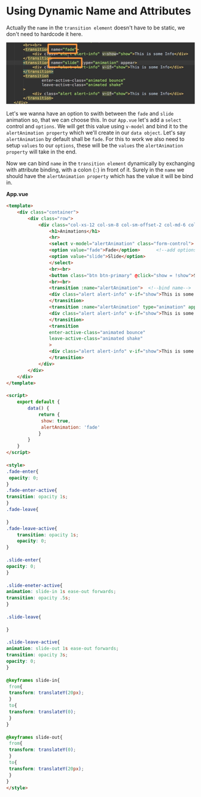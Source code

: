 #  Using Dynamic Name and Attributes

Actually the `name` in the `transition element` doesn't have to be static, we don't need to hardcode it here. 

![name-hardcode](../name-hardcode.png)

Let's we wanna have an option to swith between the `fade` and `slide` animation so, that we can choose this. In our `App.vue` let's add a `select` control and `options`. We will get this value using `v-model` and bind it to the `alertAnimation property` which we'll create in our `data object`. Let's say `alertAnimation` by default shall be `fade`. For this to work we also need to setup `values` to  our `options`, these will be the `values` the `alertAnimation property` will take in the end. 

Now we can bind `name` in the `transition element` dynamically by exchanging with attribute binding, with a colon (`:`) in front of it. Surely in the `name` we should have the `alertAnimation property` which has the value it will be bind in. 

**App.vue**

```html
<template>
    <div class="container">
        <div class="row">
            <div class="col-xs-12 col-sm-8 col-sm-offset-2 col-md-6 col-md-offset-3">
                <h1>Animations</h1>
                <hr>
                <select v-model="alertAnimation" class="form-control"> <!--bind here -->
                <option value="fade">Fade</option>      <!--add options, set value-->
                <option value="slide">Slide</option>
                </select>
                <br><br>
                <button class="btn btn-primary" @click="show = !show">Show Alert!</button>
                <br><br>
                <transition :name="alertAnimation">  <!--bind name-->
                <div class="alert alert-info" v-if="show">This is some Info</div>
                </transition>
                <transition :name="alertAnimation" type="animation" appear>  <!--bind name-->
                <div class="alert alert-info" v-if="show">This is some Info</div>
                </transition>
                <transition  
                enter-active-class="animated bounce"   
                leave-active-class="animated shake"
                >  
                <div class="alert alert-info" v-if="show">This is some Info</div>
                </transition>  
            </div>
        </div>
    </div>
</template>

<script>
    export default {
        data() {
            return {
             show: true,
             alertAnimation: 'fade'
            }
        }
    }
</script>

<style>
.fade-enter{        
 opacity: 0;
}
.fade-enter-active{
transition: opacity 1s;           
}
.fade-leave{

}
.fade-leave-active{
    transition: opacity 1s;          
    opacity: 0;             
}

.slide-enter{           
opacity: 0;          
}

.slide-eneter-active{
animation: slide-in 1s ease-out forwards;  
transition: opacity .5s;         
}

.slide-leave{

}

.slide-leave-active{
animation: slide-out 1s ease-out forwards;
transition: opacity 3s;   
opacity: 0;
}

@keyframes slide-in{        
 from{
 transform: translateY(20px);
 }
 to{
 transform: translateY(0);
 }
}

@keyframes slide-out{
 from{
 transform: translateY(0);
 }
 to{
 transform: translateY(20px);
 }
}
</style>
``` 
